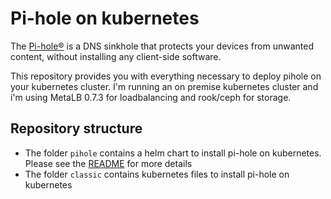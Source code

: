 # Pi-hole on kubernetes

The [Pi-hole®](https://pi-hole.net/) is a DNS sinkhole that protects your devices from unwanted content, without installing any client-side software.

This repository provides you with everything necessary to deploy pihole on your kubernetes cluster. I'm running an on premise kubernetes cluster and i'm using MetaLB 0.7.3 for loadbalancing and rook/ceph for storage.

## Repository structure
* The folder `pihole` contains a helm chart to install pi-hole on kubernetes. Please see the [README](pihole/README.md) for more details
* The folder `classic` contains kubernetes files to install pi-hole on kubernetes

